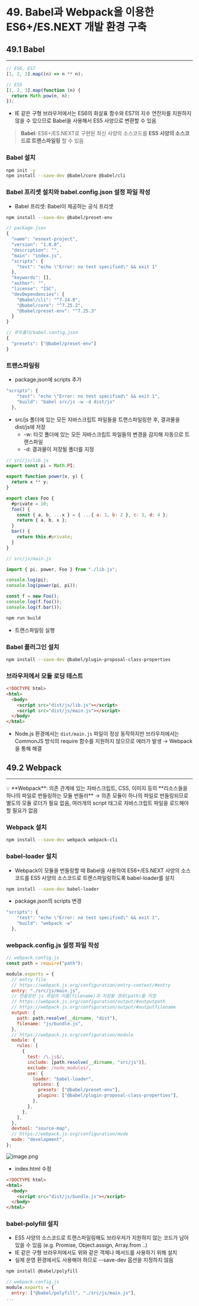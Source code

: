 # 49. Babel과 Webpack을 이용한 ES6+/ES.NEXT 개발 환경 구축

## 49.1 Babel

---

```jsx
// ES6, ES7
[1, 2, 3].map((n) => n ** n);

// ES5
[1, 2, 3].map(function (n) {
  return Math.pow(n, n);
});
```

- IE 같은 구형 브라우저에서는 ES6의 화살표 함수와 ES7의 지수 연잔자를 지원하지 않을 수 있으므로 Babel을 사용해서 ES5 사양으로 변환할 수 있음

> **Babel**: ES6+/ES.NEXT로 구현된 최신 사양의 소스코드를 **ES5 사양의 소스코드로 트랜스파일링** 할 수 있음

### Babel 설치

```bash
npm init -y
npm install --save-dev @babel/core @babel/cli
```

### Babel 프리셋 설치와 babel.config.json 설정 파일 작성

- Babel 프리셋: Babel이 제공하는 공식 프리셋

```bash
npm install --save-dev @babel/preset-env
```

```jsx
// package.json
{
  "name": "esnext-project",
  "version": "1.0.0",
  "description": "",
  "main": "index.js",
  "scripts": {
    "test": "echo \"Error: no test specified\" && exit 1"
  },
  "keywords": [],
  "author": "",
  "license": "ISC",
  "devDependencies": {
    "@babel/cli": "^7.24.8",
    "@babel/core": "^7.25.2",
    "@babel/preset-env": "^7.25.3"
  }
}

```

```jsx
// 루트폴더/babel.config.json
{
  "presets": ["@babel/preset-env"]
}
```

### 트랜스파일링

- package.json에 scripts 추가

```jsx
"scripts": {
    "test": "echo \"Error: no test specified\" && exit 1",
    "build": "babel src/js -w -d dist/js"
  },
```

- src/js 폴더에 있는 모든 자바스크립트 파일들을 트랜스파일링한 후, 결과물을 dist/js에 저장
  - -w: 타깃 폴더에 있는 모든 자바스크립트 파일들의 변경을 감지해 자동으로 트랜스파일
  - -d: 결과물이 저장될 폴더를 지정

```jsx
// src/js/lib.js
export const pi = Math.PI;

export function power(x, y) {
  return x ** y;
}

export class Foo {
  #private = 10;
  foo() {
    const { a, b, ...x } = { ...{ a: 1, b: 2 }, c: 3, d: 4 };
    return { a, b, x };
  }
  bar() {
    return this.#private;
  }
}
```

```jsx
// src/js/main.js

import { pi, power, Foo } from "./lib.js";

console.log(pi);
console.log(power(pi, pi));

const f = new Foo();
console.log(f.foo());
console.log(f.bar());
```

```bash
npm run build
```

- 트랜스파일링 실행

### Babel 플러그인 설치

```bash
npm install --save-dev @babel/plugin-proposal-class-properties
```

### 브라우저에서 모듈 로딩 테스트

```html
<!DOCTYPE html>
<html>
  <body>
    <script src="dist/js/lib.js"></script>
    <script src="dist/js/main.js"></script>
  </body>
</html>
```

- Node.js 환경에서는 `dist/main.js` 파일이 정상 동작하지만 브라우저에서는 CommonJS 방식의 require 함수를 지원하지 않으므로 에러가 발생
  → Webpack을 통해 해결

## 49.2 Webpack

---

<aside>
💡 **Webpack**: 의존 관계에 있는 자바스크립트, CSS, 이미지 등의 **리소스들을 하나의 파일로 번들링하는 모듈 번들러**
→ 의존 모듈이 하나의 파일로 번들링되므로 별도의 모듈 로더가 필요 없음, 여러개의 script 태그로 자바스크립트 파일을 로드해야할 필요가 없음

</aside>

### Webpack 설치

```bash
npm install --save-dev webpack webpack-cli
```

### babel-loader 설치

- Webpack이 모듈을 번들링할 때 Babel을 사용하여 ES6+/ES.NEXT 사양의 소스코드를 ES5 사양의 소스코드로 트랜스파일링하도록 babel-loader를 설치

```bash
npm install --save-dev babel-loader
```

- package.json의 scripts 변경

```jsx
"scripts": {
    "test": "echo \"Error: no test specified\" && exit 1",
    "build": "webpack -w"
  },
```

### webpack.config.js 설정 파일 작성

```jsx
// webpack.config.js
const path = require("path");

module.exports = {
  // entry file
  // https://webpack.js.org/configuration/entry-context/#entry
  entry: "./src/js/main.js",
  // 번들링된 js 파일의 이름(filename)과 저장될 경로(path)를 지정
  // https://webpack.js.org/configuration/output/#outputpath
  // https://webpack.js.org/configuration/output/#outputfilename
  output: {
    path: path.resolve(__dirname, "dist"),
    filename: "js/bundle.js",
  },
  // https://webpack.js.org/configuration/module
  module: {
    rules: [
      {
        test: /\.js$/,
        include: [path.resolve(__dirname, "src/js")],
        exclude: /node_modules/,
        use: {
          loader: "babel-loader",
          options: {
            presets: ["@babel/preset-env"],
            plugins: ["@babel/plugin-proposal-class-properties"],
          },
        },
      },
    ],
  },
  devtool: "source-map",
  // https://webpack.js.org/configuration/mode
  mode: "development",
};
```

![image.png](https://prod-files-secure.s3.us-west-2.amazonaws.com/7fcc553f-a6b8-4870-a93c-292d8556f276/120e56be-2534-443f-961f-f5d90ab194b0/image.png)

- index.html 수정

```html
<!DOCTYPE html>
<html>
  <body>
    <script src="dist/js/bundle.js"></script>
  </body>
</html>
```

### babel-polyfill 설치

- ES5 사양의 소스코드로 트랜스파일링해도 브라우저가 지원하지 않는 코드가 남아있을 수 있음 (e.g. Promise, Object.assign, Array.from ..)
- IE 같은 구형 브라우저에서도 위와 같은 객체나 메서드를 사용하기 위해 설치
- 실제 운영 환경에서도 사용해야 하므로 --save-dev 옵션을 지정하지 않음

```bash
npm install @babel/polyfill
```

```jsx
// webpack.config.js
module.exports = {
  entry: ["@babel/polyfill", "./src/js/main.js"],
...
```
